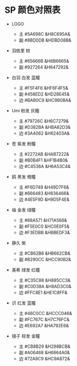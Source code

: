 # SP 颜色对照表

- LOGO
  - 主 #5A698C &H8C695A&
  - 副 #8BD0DB &HDBD08B&

- 羽依里 棕
  - 主 #65666B &H6B6665&
  - 副 #927264 &H647292&

- 白羽 白发 蓝瞳
  - 主 #F5F4F6 &HF6F4F5&
  - 副 #458ED2 &HD28E45&
  - 边 #BAB0C9 &HC9B0BA&

- Umi 粉发 灰瞳
  - 主 #79726C &H6C7279&
  - 副 #D382BA &HBA82D3&
  - 边 #3A4062 &H62403A&

- 苍 紫发 粉瞳
  - 主 #2272AB &HAB7222&
  - 副 #B0B4F1 &HF1B4B0&
  - 边 #C4536A &H6A53C4&

- 鸥 黑发 橙瞳
  - 主 #F6D749 &H49D7F6&
  - 副 #666483 &H836466&
  - 边 #4E5F9D &H9D5F4E&

- 䌷 金发 绿瞳
  - 主 #68A571 &H71A568&
  - 副 #F5E0C0 &HC0E0F5&
  - 边 #F3EDBB &HBBEDF3&

- 静久 紫
  - 主 #CB62B6 &HB662CB&
  - 副 #B290CC &HCC90B2&

- 美希 绿发 红瞳
  - 主 #C35C88 &H885CC3&
  - 副 #C0D38A &H8AD3C0&
  - 边 #FFC8E1 &HE1C8FF&

- 识 红发 蓝瞳
  - 主 #46C0CC &HCCC046&
  - 副 #FC767C &H7C76FC&
  - 边 #E692A7 &HA792E6&

- 镜子 棕发 金瞳
  - 主 #CB8B29 &H298BCB&
  - 副 #A06468 &H6864A0&
  - 边 #72A8C9 &HC9A872&
